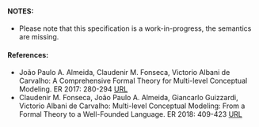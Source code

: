 #### NOTES:
- Please note that this specification is a work-in-progress, the semantics are missing.

#### References:
- João Paulo A. Almeida, Claudenir M. Fonseca, Victorio Albani de Carvalho: A Comprehensive Formal Theory for Multi-level Conceptual Modeling. ER 2017: 280-294 [URL](https://link.springer.com/chapter/10.1007%2F978-3-319-69904-2_23)
- Claudenir M. Fonseca, João Paulo A. Almeida, Giancarlo Guizzardi, Victorio Albani de Carvalho: Multi-level Conceptual Modeling: From a Formal Theory to a Well-Founded Language. ER 2018: 409-423 [URL](https://link.springer.com/chapter/10.1007%2F978-3-030-00847-5_29)